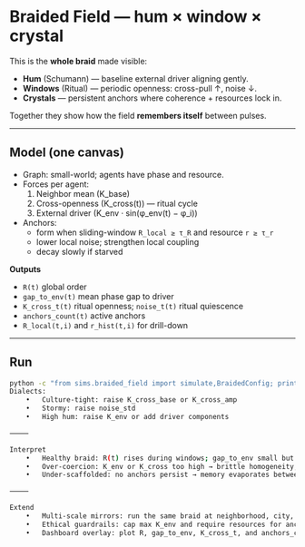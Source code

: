 # Braided Field — hum × window × crystal

This is the **whole braid** made visible:
- **Hum** (Schumann) — baseline external driver aligning gently.
- **Windows** (Ritual) — periodic openness: cross-pull ↑, noise ↓.
- **Crystals** — persistent anchors where coherence + resources lock in.

Together they show how the field **remembers itself** between pulses.

---

## Model (one canvas)

- Graph: small-world; agents have phase and resource.
- Forces per agent:
  1. Neighbor mean (K_base)
  2. Cross-openness (K_cross(t)) — ritual cycle
  3. External driver (K_env · sin(φ_env(t) − φ_i))
- Anchors:
  - form when sliding-window `R_local ≥ τ_R` and resource `r ≥ τ_r`
  - lower local noise; strengthen local coupling
  - decay slowly if starved

**Outputs**
- `R(t)` global order
- `gap_to_env(t)` mean phase gap to driver
- `K_cross_t(t)` ritual openness; `noise_t(t)` ritual quiescence
- `anchors_count(t)` active anchors
- `R_local(t,i)` and `r_hist(t,i)` for drill-down

---

## Run

```bash
python -c "from sims.braided_field import simulate,BraidedConfig; print(simulate(BraidedConfig())['summary'])"
Dialects:
	•	Culture-tight: raise K_cross_base or K_cross_amp
	•	Stormy: raise noise_std
	•	High hum: raise K_env or add driver components

⸻

Interpret
	•	Healthy braid: R(t) rises during windows; gap_to_env small but not zero; anchors grow where resources are sufficient; resources stable.
	•	Over-coercion: K_env or K_cross too high → brittle homogeneity, resource drain, anchor overgrowth.
	•	Under-scaffolded: no anchors persist → memory evaporates between pulses.

⸻

Extend
	•	Multi-scale mirrors: run the same braid at neighborhood, city, region; track cross-scale resonance.
	•	Ethical guardrails: cap max K_env and require resources for anchors → consent encoded.
	•	Dashboard overlay: plot R, gap_to_env, K_cross_t, and anchors_count together; map anchors on the graph.
